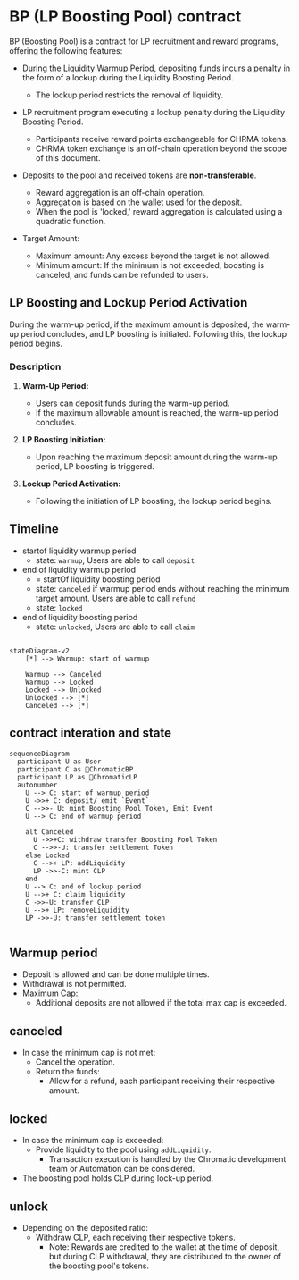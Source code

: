 # BP (LP Boosting Pool) contract

BP (Boosting Pool) is a contract for LP recruitment and reward programs, offering the following features:

- During the Liquidity Warmup Period, depositing funds incurs a penalty in the form of a lockup during the Liquidity Boosting Period.
  - The lockup period restricts the removal of liquidity.
  
- LP recruitment program executing a lockup penalty during the Liquidity Boosting Period.
  - Participants receive reward points exchangeable for CHRMA tokens.
  - CHRMA token exchange is an off-chain operation beyond the scope of this document.

- Deposits to the pool and received tokens are __non-transferable__.
  - Reward aggregation is an off-chain operation.
  - Aggregation is based on the wallet used for the deposit.
  - When the pool is 'locked,' reward aggregation is calculated using a quadratic function.

- Target Amount:
  - Maximum amount: Any excess beyond the target is not allowed.
  - Minimum amount: If the minimum is not exceeded, boosting is canceled, and funds can be refunded to users.


## LP Boosting and Lockup Period Activation

During the warm-up period, if the maximum amount is deposited, the warm-up period concludes, and LP boosting is initiated. Following this, the lockup period begins.

### Description

1. **Warm-Up Period:**
   - Users can deposit funds during the warm-up period.
   - If the maximum allowable amount is reached, the warm-up period concludes.

2. **LP Boosting Initiation:**
   - Upon reaching the maximum deposit amount during the warm-up period, LP boosting is triggered.

3. **Lockup Period Activation:**
   - Following the initiation of LP boosting, the lockup period begins.


## Timeline
- startof liquidity warmup period
  - state: `warmup`, Users are able to call `deposit`  
- end of liquidity warmup period
  - = startOf liquidity boosting period
  - state: `canceled` if warmup period ends without reaching the minimum target amount. Users are able to call `refund`  
  - state: `locked`
- end of liquidity boosting period
  - state: `unlocked`, Users are able to call `claim`

```mermaid

stateDiagram-v2
    [*] --> Warmup: start of warmup
    
    Warmup --> Canceled 
    Warmup --> Locked
    Locked --> Unlocked
    Unlocked --> [*]
    Canceled --> [*]
```

## contract interation and state
```mermaid
sequenceDiagram
  participant U as User
  participant C as ChromaticBP
  participant LP as ChromaticLP
  autonumber
    U --> C: start of warmup period
    U ->>+ C: deposit/ emit `Event`
    C -->>- U: mint Boosting Pool Token, Emit Event
    U --> C: end of warmup period

    alt Canceled
      U ->>+C: withdraw transfer Boosting Pool Token
      C -->>-U: transfer settlement Token
    else Locked
      C -->+ LP: addLiquidity
      LP ->>-C: mint CLP
    end
    U --> C: end of lockup period
    U -->+ C: claim liquidity
    C ->>-U: transfer CLP
    U -->+ LP: removeLiquidity
    LP ->>-U: transfer settlement token
    

```

## Warmup period
- Deposit is allowed and can be done multiple times.
- Withdrawal is not permitted.
- Maximum Cap:
  - Additional deposits are not allowed if the total max cap is exceeded.


## canceled
- In case the minimum cap is not met:
  - Cancel the operation.
  - Return the funds:
    - Allow for a refund, each participant receiving their respective amount.


## locked
- In case the minimum cap is exceeded:
  - Provide liquidity to the pool using `addLiquidity`.
    - Transaction execution is handled by the Chromatic development team or Automation can be considered.
- The boosting pool holds CLP during lock-up period.

## unlock

- Depending on the deposited ratio:
  - Withdraw CLP, each receiving their respective tokens.
    - Note: Rewards are credited to the wallet at the time of deposit, but during CLP withdrawal, they are distributed to the owner of the boosting pool's tokens.
